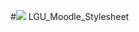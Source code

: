 #![](https://upload.wikimedia.org/wikipedia/en/c/cb/Lahore_Garrison_University.png) LGU_Moodle_Stylesheet
